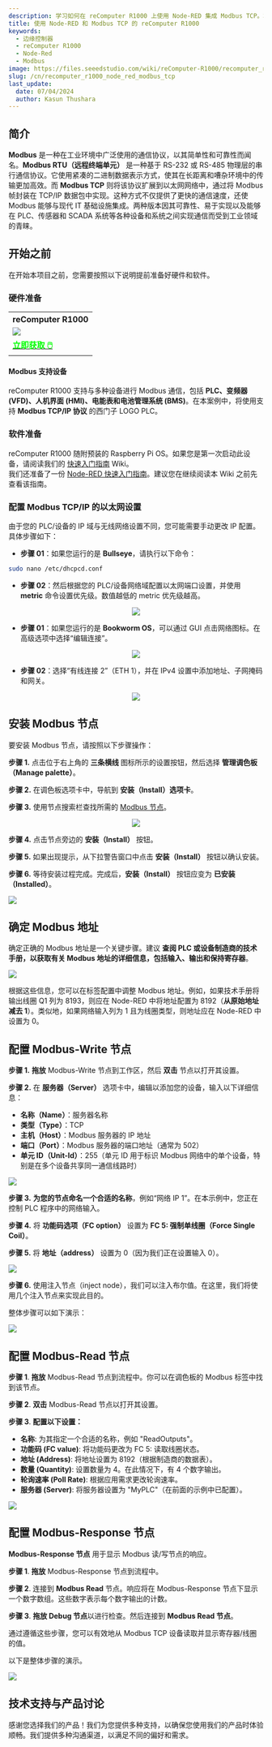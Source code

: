 ```yaml
---
description: 学习如何在 reComputer R1000 上使用 Node-RED 集成 Modbus TCP。本指南涵盖硬件设置、配置 Modbus 设备以及创建高效工业自动化和监控的 Node-RED 流程。
title: 使用 Node-RED 和 Modbus TCP 的 reComputer R1000
keywords:
  - 边缘控制器
  - reComputer R1000
  - Node-Red
  - Modbus
image: https://files.seeedstudio.com/wiki/reComputer-R1000/recomputer_r_images/01.png
slug: /cn/recomputer_r1000_node_red_modbus_tcp
last_update:
  date: 07/04/2024
  author: Kasun Thushara
---
```

## 简介

**Modbus** 是一种在工业环境中广泛使用的通信协议，以其简单性和可靠性而闻名。**Modbus RTU（远程终端单元）** 是一种基于 RS-232 或 RS-485 物理层的串行通信协议。它使用紧凑的二进制数据表示方式，使其在长距离和嘈杂环境中的传输更加高效。而 **Modbus TCP** 则将该协议扩展到以太网网络中，通过将 Modbus 帧封装在 TCP/IP 数据包中实现。这种方式不仅提供了更快的通信速度，还使 Modbus 能够与现代 IT 基础设施集成。两种版本因其可靠性、易于实现以及能够在 PLC、传感器和 SCADA 系统等各种设备和系统之间实现通信而受到工业领域的青睐。

## 开始之前

在开始本项目之前，您需要按照以下说明提前准备好硬件和软件。

### 硬件准备

<div class="table-center">
	<table class="table-nobg">
    <tr class="table-trnobg">
      <th class="table-trnobg">reComputer R1000</th>
		</tr>
    <tr class="table-trnobg"></tr>
		<tr class="table-trnobg">
			<td class="table-trnobg"><div style={{textAlign:'center'}}><img src="https://files.seeedstudio.com/wiki/reComputer-R1000/recomputer_r_images/01.png" style={{width:300, height:'auto'}}/></div></td>
		</tr>
    <tr class="table-trnobg"></tr>
		<tr class="table-trnobg">
			<td class="table-trnobg"><div class="get_one_now_container" style={{textAlign: 'center'}}><a class="get_one_now_item" href="https://www.seeedstudio.com/reComputer-R1025-10-p-5895.html" target="_blank" rel="noopener noreferrer">
              <strong><span><font color={'FFFFFF'} size={"4"}> 立即获取 🖱️</font></span></strong>
          </a></div></td>
        </tr>
    </table>
    </div>

#### Modbus 支持设备

reComputer R1000 支持与多种设备进行 Modbus 通信，包括 **PLC、变频器 (VFD)、人机界面 (HMI)、电能表和电池管理系统 (BMS)**。在本案例中，将使用支持 **Modbus TCP/IP 协议** 的西门子 LOGO PLC。

### 软件准备

reComputer R1000 随附预装的 Raspberry Pi OS。如果您是第一次启动此设备，请阅读我们的 [快速入门指南](https://wiki.seeedstudio.com/cn/recomputer_r/) Wiki。  
我们还准备了一份 [Node-RED 快速入门指南](https://wiki.seeedstudio.com/cn/recomputer_r1000_getting_started_node_red/)。建议您在继续阅读本 Wiki 之前先查看该指南。

### 配置 Modbus TCP/IP 的以太网设置

由于您的 PLC/设备的 IP 域与无线网络设置不同，您可能需要手动更改 IP 配置。具体步骤如下：

- **步骤 01**：如果您运行的是 **Bullseye**，请执行以下命令：

```sh
sudo nano /etc/dhcpcd.conf
```

- **步骤 02**：然后根据您的 PLC/设备网络域配置以太网端口设置，并使用 **metric** 命令设置优先级。数值越低的 metric 优先级越高。

<center><img width={600} src="https://files.seeedstudio.com/wiki/reComputer-R1000/nodered/ipconfig.PNG" /></center>

- **步骤 01**：如果您运行的是 **Bookworm OS**，可以通过 GUI 点击网络图标。在高级选项中选择“编辑连接”。

<center><img width={600} src="https://files.seeedstudio.com/wiki/reComputer-R1000/nodered/network1.PNG" /></center>

- **步骤 02**：选择“有线连接 2”（ETH 1），并在 IPv4 设置中添加地址、子网掩码和网关。

<center><img width={600} src="https://files.seeedstudio.com/wiki/reComputer-R1000/nodered/network2.PNG" /></center>

## 安装 Modbus 节点

要安装 Modbus 节点，请按照以下步骤操作：

**步骤 1.** 点击位于右上角的 **三条横线** 图标所示的设置按钮，然后选择 **管理调色板（Manage palette）**。

**步骤 2.** 在调色板选项卡中，导航到 **安装（Install）选项卡**。

**步骤 3.** 使用节点搜索栏查找所需的 [Modbus 节点](https://flows.nodered.org/node/node-red-contrib-modbus)。

<center><img width={600} src="https://files.seeedstudio.com/wiki/reComputer-R1000/nodered/pallet.PNG" /></center>

**步骤 4.** 点击节点旁边的 **安装（Install）** 按钮。

**步骤 5.** 如果出现提示，从下拉警告窗口中点击 **安装（Install）** 按钮以确认安装。

**步骤 6.** 等待安装过程完成。完成后，**安装（Install）** 按钮应变为 **已安装（Installed）**。

<div style={{textAlign:'center'}}><img src="https://files.seeedstudio.com/wiki/reComputer-R1000/nodered/nodered-edgebox1.gif" style={{width:800, height:'auto'}}/></div>

## 确定 Modbus 地址

确定正确的 Modbus 地址是一个关键步骤。建议 **查阅 PLC 或设备制造商的技术手册，以获取有关 Modbus 地址的详细信息，包括输入、输出和保持寄存器**。

<div style={{textAlign:'center'}}><img src="https://files.seeedstudio.com/wiki/reComputer-R1000/nodered/modbus.PNG" style={{width:600, height:'auto'}}/></div>

根据这些信息，您可以在标签配置中调整 Modbus 地址。例如，如果技术手册将输出线圈 Q1 列为 8193，则应在 Node-RED 中将地址配置为 8192（**从原始地址减去 1**）。类似地，如果网络输入列为 1 且为线圈类型，则地址应在 Node-RED 中设置为 0。

## 配置 Modbus-Write 节点

**步骤 1.** **拖放** Modbus-Write 节点到工作区，然后 **双击** 节点以打开其设置。

**步骤 2.** 在 **服务器（Server）** 选项卡中，编辑以添加您的设备，输入以下详细信息：

   - **名称（Name）**：服务器名称
   - **类型（Type）**：TCP
   - **主机（Host）**：Modbus 服务器的 IP 地址
   - **端口（Port）**：Modbus 服务器的端口地址（通常为 502）
   - **单元 ID（Unit-Id）**：255（单元 ID 用于标识 Modbus 网络中的单个设备，特别是在多个设备共享同一通信线路时）

<div style={{textAlign:'center'}}><img src="https://files.seeedstudio.com/wiki/reComputer-R1000/nodered/server.PNG" style={{width:600, height:'auto'}}/></div>

**步骤 3.** **为您的节点命名一个合适的名称**，例如“网络 IP 1”。在本示例中，您正在控制 PLC 程序中的网络输入。

**步骤 4.** 将 **功能码选项（FC option）** 设置为 **FC 5: 强制单线圈（Force Single Coil）**。

**步骤 5.** 将 **地址（address）** 设置为 0（因为我们正在设置输入 0）。

<div style={{textAlign:'center'}}><img src="https://files.seeedstudio.com/wiki/reComputer-R1000/nodered/networkip1.PNG" style={{width:600, height:'auto'}}/></div>

**步骤 6.** 使用注入节点（inject node），我们可以注入布尔值。在这里，我们将使用几个注入节点来实现此目的。

整体步骤可以如下演示：

<div style={{textAlign:'center'}}><img src="https://files.seeedstudio.com/wiki/reComputer-R1000/nodered/modbus-write.gif" style={{width:800, height:'auto'}}/></div>

## 配置 Modbus-Read 节点

**步骤 1**. **拖放** Modbus-Read 节点到流程中。你可以在调色板的 Modbus 标签中找到该节点。

**步骤 2**. **双击** Modbus-Read 节点以打开其设置。

**步骤 3**. **配置以下设置：**

   - **名称**: 为其指定一个合适的名称，例如 "ReadOutputs"。
   - **功能码 (FC value)**: 将功能码更改为 FC 5: 读取线圈状态。
   - **地址 (Address)**: 将地址设置为 8192（根据制造商的数据表）。
   - **数量 (Quantity)**: 设置数量为 4。在此情况下，有 4 个数字输出。
   - **轮询速率 (Poll Rate)**: 根据应用需求更改轮询速率。
   - **服务器 (Server)**: 将服务器设置为 "MyPLC"（在前面的示例中已配置）。

<div style={{textAlign:'center'}}><img src="https://files.seeedstudio.com/wiki/reComputer-R1000/nodered/modbusread.PNG" style={{width:600, height:'auto'}}/></div> 

## 配置 Modbus-Response 节点

**Modbus-Response 节点** 用于显示 Modbus 读/写节点的响应。

**步骤 1**. **拖放** Modbus-Response 节点到流程中。

**步骤 2**. 连接到 **Modbus Read** 节点。响应将在 Modbus-Response 节点下显示一个数字数组。这些数字表示每个数字输出的计数。

**步骤 3**. **拖放 Debug 节点**以进行检查。然后连接到 **Modbus Read 节点**。

通过遵循这些步骤，您可以有效地从 Modbus TCP 设备读取并显示寄存器/线圈的值。

以下是整体步骤的演示。

<div style={{textAlign:'center'}}><img src="https://files.seeedstudio.com/wiki/reComputer-R1000/nodered/modbus-read.gif" style={{width:800, height:'auto'}}/></div> 

## 技术支持与产品讨论

感谢您选择我们的产品！我们为您提供多种支持，以确保您使用我们的产品时体验顺畅。我们提供多种沟通渠道，以满足不同的偏好和需求。

<div class="button_tech_support_container">
<a href="https://forum.seeedstudio.com/" class="button_forum"></a> 
<a href="https://www.seeedstudio.com/contacts" class="button_email"></a>
</div>

<div class="button_tech_support_container">
<a href="https://discord.gg/eWkprNDMU7" class="button_discord"></a> 
<a href="https://github.com/Seeed-Studio/wiki-documents/discussions/69" class="button_discussion"></a>
</div>
